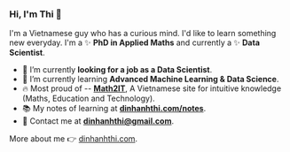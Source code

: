 ### Hi, I'm Thi 👋

I'm a Vietnamese guy who has a curious mind. I'd like to learn something new everyday. I'm a ✨ **PhD in Applied Maths** and currently a ✨ **Data Scientist**.

- 🔭 I’m currently __looking for a job as a Data Scientist__.
- 🌱 I’m currently learning __Advanced Machine Learning & Data Science__.
- 🔥 Most proud of -- **[Math2IT](http://math2it.com/)**, A Vietnamese site for intuitive knowledge (Maths, Education and Technology).
- 📚 My notes of learning at **[dinhanhthi.com/notes](http://dinhanhthi.com/notes)**.
- 💌 Contact me at **[dinhanhthi@gmail.com](mailto:dinhanhthi@gmail.com)**.

More about me 👉 [dinhanhthi.com](https://dinhanhthi.com).